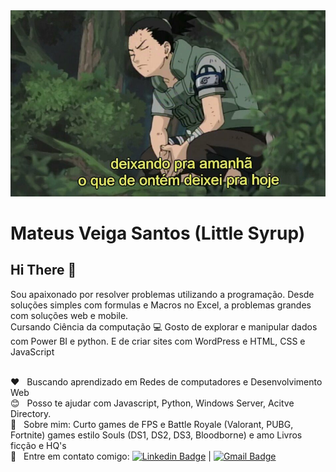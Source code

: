 <img width="auto" src="https://github.com/MateusVeiga/MateusVeiga/blob/master/shikamaru.png">


# Mateus Veiga Santos (Little Syrup)

## Hi There 👋
Sou apaixonado por resolver problemas utilizando a programação. Desde soluções simples com formulas e Macros no Excel, a problemas grandes com soluções web e mobile.
<br/>Cursando Ciência da computação :computer: Gosto de explorar e manipular dados com Power BI e python. E de criar sites com WordPress e HTML, CSS e JavaScript

 <br/> :heart: &nbsp; Buscando aprendizado em Redes de computadores e Desenvolvimento Web
 <br/> :blush: &nbsp; Posso te ajudar com Javascript, Python, Windows Server, Acitve Directory.
 <br/> 💬  &nbsp; Sobre mim:    Curto games de FPS e Battle Royale (Valorant, PUBG, Fortnite) games estilo Souls (DS1, DS2, DS3, Bloodborne) e amo Livros ficção e HQ's
 <br/> :email: &nbsp; Entre em contato comigo: [![Linkedin Badge](https://img.shields.io/badge/-RafaelOkabe-blue?style=flat-square&logo=Linkedin&logoColor=white&link=https://www.linkedin.com/in/mateus-veiga-santos-53298515b/)](https://www.linkedin.com/in/mateus-veiga-santos-53298515b/) 
| 
[![Gmail Badge](https://img.shields.io/badge/-rafa.okabe@gmail.com-c14438?style=flat-square&logo=Gmail&logoColor=white&link=mailto:goku.veigas@gmail.com)](mailto:goku.veigas@gmail.com)
